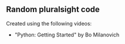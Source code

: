 ## Random pluralsight code
Created using the following videos:   
   - "Python: Getting Started" by Bo Milanovich